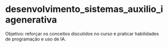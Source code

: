 # desenvolvimento_sistemas_auxilio_iagenerativa
Objetivo: reforçar os conceitos discutidos no curso e praticar habilidades de programação e uso de IA.
